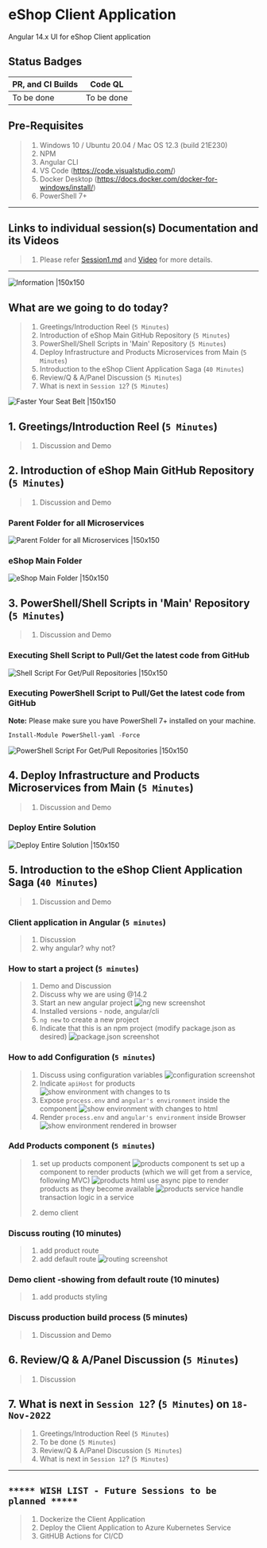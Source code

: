 # eShop Client Application

Angular 14.x UI for eShop Client application

## Status Badges

| PR, and CI Builds | Code QL |
| ---------------------------------------------------------------------------------------------------------------------------------------------------------------------------------------------------------------------------------- | ------------------------------------------------------------------------------------------------------------------------------------------------------------------------------------------------------------------------- |
| To be done | To be done |

## Pre-Requisites

> 1. Windows 10 / Ubuntu 20.04 / Mac OS 12.3 (build 21E230)
> 1. NPM
> 1. Angular CLI
> 1. VS Code (<https://code.visualstudio.com/>)
> 1. Docker Desktop (<https://docs.docker.com/docker-for-windows/install/>)
> 1. PowerShell 7+

---

## Links to individual session(s) Documentation and its Videos

> 1. Please refer [Session1.md](./Documentation/Sessions/Session1.md) and [Video](https://www.youtube.com/watch?v=wQ0Xf4pKZaQ) for more details.

---

![Information |150x150](./Documentation/Images/Information.PNG)

## What are we going to do today?

> 1. Greetings/Introduction Reel (`5 Minutes`)
> 1. Introduction of eShop Main GitHub Repository (`5 Minutes`)
> 1. PowerShell/Shell Scripts in 'Main' Repository (`5 Minutes`)
> 1. Deploy Infrastructure and Products Microservices from Main (`5 Minutes`)
> 1. Introduction to the eShop Client Application Saga (`40 Minutes`)
> 1. Review/Q & A/Panel Discussion (`5 Minutes`)
> 1. What is next in `Session 12`? (`5 Minutes`)

![Faster Your Seat Belt |150x150](./Documentation/Images/SeatBelt.PNG)

## 1. Greetings/Introduction Reel (`5 Minutes`)

> 1. Discussion and Demo

## 2. Introduction of eShop Main GitHub Repository (`5 Minutes`)

> 1. Discussion and Demo

### Parent Folder for all Microservices

![Parent Folder for all Microservices |150x150](./Documentation/Images/S1/Parent_Folder_Microservices.PNG)

### eShop Main Folder

![eShop Main Folder |150x150](./Documentation/Images/S1/eShop-Main-Folder.PNG)

## 3. PowerShell/Shell Scripts in 'Main' Repository (`5 Minutes`)

> 1. Discussion and Demo

### Executing Shell Script to Pull/Get the latest code from GitHub

![Shell Script For Get/Pull Repositories |150x150](./Documentation/Images/S1/ShellScriptForRepositories.PNG)

### Executing PowerShell Script to Pull/Get the latest code from GitHub

**Note:** Please make sure you have PowerShell 7+ installed on your machine.

```powershell
Install-Module PowerShell-yaml -Force
```

![PowerShell Script For Get/Pull Repositories |150x150](./Documentation/Images/S1/PSScriptForRepositories.PNG)

## 4. Deploy Infrastructure and Products Microservices from Main (`5 Minutes`)

> 1. Discussion and Demo

### Deploy Entire Solution

![Deploy Entire Solution |150x150](./Documentation/Images/S1/DeployEntireSolution.PNG)

## 5. Introduction to the eShop Client Application Saga (`40 Minutes`)

> 1. Discussion and Demo

### Client application in Angular (`5 minutes`)

> 1. Discussion
> 1. why angular? why not?

### How to start a project (`5 minutes`)

> 1. Demo and Discussion
> 2. Discuss why we are using @14.2
> 3. Start an new angular project
![ng new screenshot](./Documentation/Images/S1/Ng_New.PNG)
> 4. Installed versions - node, angular/cli
> 5. `ng new` to create a new project
> 6. Indicate that this is an npm project (modify package.json as desired)
![package.json screenshot](./Documentation/Images/S1/Package_Json.PNG)

### How to add Configuration (`5 minutes`)

> 1. Discuss using configuration variables
![configuration screenshot](./Documentation/Images/S1/Configuration.PNG)
> 2. Indicate `apiHost` for products
![show environment with changes to ts](./Documentation/Images/S1/Show_Environment_TS.PNG)
> 3. Expose `process.env` and `angular's environment` inside the component
![show environment with changes to html](./Documentation/Images/S1/Show_Environment_Html.PNG)
> 4. Render `process.env` and `angular's environment` inside Browser
![show environment rendered in browser](./Documentation/Images/S1/Show_Environment_Page.PNG)

### Add Products component (`5 minutes`)

> 1. set up products component
![products component ts](./Documentation/Images/products%20component%20-%20ts.png)
> set up a component to render products (which we will get from a service, following MVC)
![products html](./Documentation/Images/products%20component%20-%20html.png)
> use async pipe to render products as they become available
![products service](./Documentation/Images/products%20service%20-%20basic%20concept.png)
> handle transaction logic in a service
>
> 1. demo client

### Discuss routing (10 minutes)

> 1. add product route
> 1. add default route
![routing screenshot](./Documentation/Images/routing.png)

### Demo client -showing from default route (10 minutes)

> 1. add products styling

### Discuss production build process (5 minutes)

> 1. Discussion and Demo

## 6. Review/Q & A/Panel Discussion (`5 Minutes`)

> 1. Discussion

## 7. What is next in `Session 12`? (`5 Minutes`) on `18-Nov-2022`

> 1. Greetings/Introduction Reel (`5 Minutes`)
> 1. To be done (`5 Minutes`)
> 1. Review/Q & A/Panel Discussion (`5 Minutes`)
> 1. What is next in `Session 12`? (`5 Minutes`)

---

## `***** WISH LIST - Future Sessions to be planned *****`

> 1. Dockerize the Client Application
> 1. Deploy the Client Application to Azure Kubernetes Service
> 1. GitHUB Actions for CI/CD
